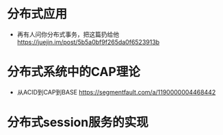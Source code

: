 # 分布式应用

- 再有人问你分布式事务，把这篇扔给他 https://juejin.im/post/5b5a0bf9f265da0f6523913b

# 分布式系统中的CAP理论

- 从ACID到CAP到BASE <https://segmentfault.com/a/1190000004468442>

# 分布式session服务的实现
